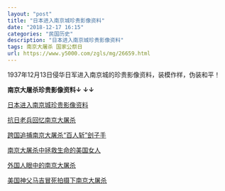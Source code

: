 ```yaml
---
layout: "post"
title: "日本进入南京城珍贵影像资料"
date: "2018-12-17 16:15"
categories: "民国历史"
description: "日本进入南京城珍贵影像资料"
tags: 南京大屠杀 国家公祭日
url: https://www.y5000.com/zgls/mg/26659.html
---
```






1937年12月13日侵华日军进入南京城的珍贵影像资料，装模作样，伪装和平！

**南京大屠杀珍贵影像资料↓ ↓↓**

[日本进入南京城珍贵影像资料](https://www.y5000.com/zgls/mg/26659.html)

[抗日老兵回忆南京大屠杀](https://www.y5000.com/zgls/mg/26664.html)

[跨国追捕南京大屠杀“百人斩”刽子手](https://www.y5000.com/zgls/mg/26663.html)

[南京大屠杀中拯救生命的美国女人](https://www.y5000.com/zgls/mg/26661.html)

[外国人眼中的南京大屠杀](https://www.y5000.com/zgls/mg/26658.html)

[美国神父马吉冒死拍摄下南京大屠杀](https://www.y5000.com/zgls/mg/26660.html)

